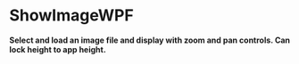 # ShowImageWPF

**Select and load an image file and display with zoom and pan controls. Can lock height to app height.**


